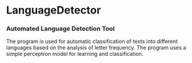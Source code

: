 # LanguageDetector
### Automated Language Detection Tool
The program is used for automatic classification of texts into different languages based on the analysis of letter frequency. 
The program uses a simple perceptron model for learning and classification.

